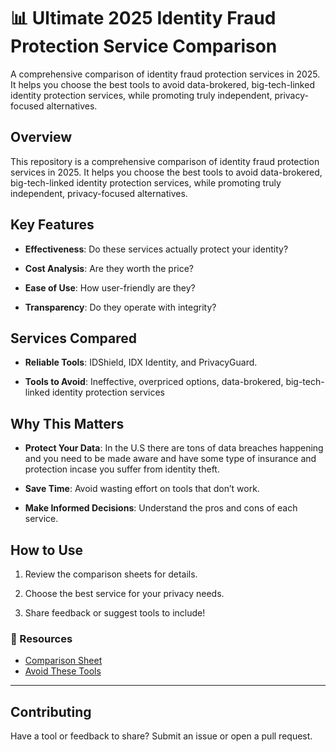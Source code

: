 # 📊 Ultimate 2025 Identity Fraud Protection Service Comparison
A comprehensive comparison of identity fraud protection services in 2025. It helps you choose the best tools to avoid data-brokered, big-tech-linked identity protection services, while promoting truly independent, privacy-focused alternatives.

## Overview  

This repository is a comprehensive comparison of identity fraud protection services in 2025. It helps you choose the best tools to avoid data-brokered, big-tech-linked identity protection services, while promoting truly independent, privacy-focused alternatives.

## Key Features  

- **Effectiveness**: Do these services actually protect your identity?  

- **Cost Analysis**: Are they worth the price?  

- **Ease of Use**: How user-friendly are they?  

- **Transparency**: Do they operate with integrity?

## Services Compared  

- **Reliable Tools**: IDShield, IDX Identity, and PrivacyGuard.

- **Tools to Avoid**: Ineffective, overpriced options, data-brokered, big-tech-linked identity protection services

## Why This Matters  

- **Protect Your Data**: In the U.S there are tons of data breaches happening and you need to be made aware and have some type of insurance and protection incase you suffer from identity theft.  
- **Save Time**: Avoid wasting effort on tools that don’t work. 

- **Make Informed Decisions**: Understand the pros and cons of each service.

## How to Use  

1. Review the comparison sheets for details.  

2. Choose the best service for your privacy needs.

3. Share feedback or suggest tools to include!

### 🔗 Resources  
- [Comparison Sheet](https://cryptpad.fr/sheet/#/2/sheet/view/y7ntmhTnf472Q3eqSgj4ab-MWBuqhgRacfhTH+8Chg0/)  
- [Avoid These Tools]()  

---

## Contributing  
Have a tool or feedback to share? Submit an issue or open a pull request.  
